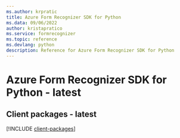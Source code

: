 ```yaml
---
ms.author: krpratic
title: Azure Form Recognizer SDK for Python
ms.data: 09/06/2022
author: kristapratico
ms.service: formrecognizer
ms.topic: reference
ms.devlang: python
description: Reference for Azure Form Recognizer SDK for Python
---
```

# Azure Form Recognizer SDK for Python - latest

## Client packages - latest
[!INCLUDE [client-packages](form-recognizer-client-index.md)]